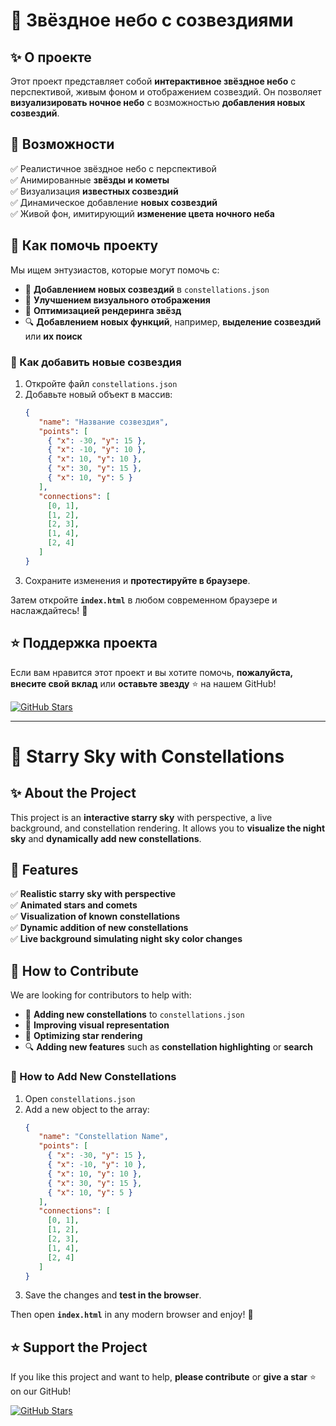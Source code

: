 # 🌌 Звёздное небо с созвездиями

## ✨ О проекте
Этот проект представляет собой **интерактивное звёздное небо** с перспективой, живым фоном и отображением созвездий. Он позволяет **визуализировать ночное небо** с возможностью **добавления новых созвездий**.

## 🌟 Возможности
✅ Реалистичное звёздное небо с перспективой  
✅ Анимированные **звёзды и кометы**  
✅ Визуализация **известных созвездий**  
✅ Динамическое добавление **новых созвездий**  
✅ Живой фон, имитирующий **изменение цвета ночного неба**  

## 🤝 Как помочь проекту
Мы ищем энтузиастов, которые могут помочь с:
- 📝 **Добавлением новых созвездий** в `constellations.json`
- 🎨 **Улучшением визуального отображения**
- 🚀 **Оптимизацией рендеринга звёзд**
- 🔍 **Добавлением новых функций**, например, **выделение созвездий** или **их поиск**

### 📌 Как добавить новые созвездия
1. Откройте файл `constellations.json`
2. Добавьте новый объект в массив:
   ```json
   {
      "name": "Название созвездия",
      "points": [
        { "x": -30, "y": 15 },
        { "x": -10, "y": 10 },
        { "x": 10, "y": 10 },
        { "x": 30, "y": 15 },
        { "x": 10, "y": 5 }
      ],
      "connections": [
        [0, 1],
        [1, 2],
        [2, 3],
        [1, 4],
        [2, 4]
      ]
   }
   ```
3. Сохраните изменения и **протестируйте в браузере**.

Затем откройте **`index.html`** в любом современном браузере и наслаждайтесь! 🚀

## ⭐ Поддержка проекта
Если вам нравится этот проект и вы хотите помочь, **пожалуйста, внесите свой вклад** или **оставьте звезду** ⭐ на нашем GitHub!

[![GitHub Stars](https://img.shields.io/github/stars/your-repo/starry-sky?style=social)](https://github.com/your-repo/starry-sky)

---

# 🌠 Starry Sky with Constellations

## ✨ About the Project
This project is an **interactive starry sky** with perspective, a live background, and constellation rendering. It allows you to **visualize the night sky** and **dynamically add new constellations**.

## 🌟 Features
✅ **Realistic starry sky with perspective**  
✅ **Animated stars and comets**  
✅ **Visualization of known constellations**  
✅ **Dynamic addition of new constellations**  
✅ **Live background simulating night sky color changes**  

## 🤝 How to Contribute
We are looking for contributors to help with:
- 📝 **Adding new constellations** to `constellations.json`
- 🎨 **Improving visual representation**
- 🚀 **Optimizing star rendering**
- 🔍 **Adding new features** such as **constellation highlighting** or **search**

### 📌 How to Add New Constellations
1. Open `constellations.json`
2. Add a new object to the array:
   ```json
   {
      "name": "Constellation Name",
      "points": [
        { "x": -30, "y": 15 },
        { "x": -10, "y": 10 },
        { "x": 10, "y": 10 },
        { "x": 30, "y": 15 },
        { "x": 10, "y": 5 }
      ],
      "connections": [
        [0, 1],
        [1, 2],
        [2, 3],
        [1, 4],
        [2, 4]
      ]
   }
   ```
3. Save the changes and **test in the browser**.

Then open **`index.html`** in any modern browser and enjoy! 🚀

## ⭐ Support the Project
If you like this project and want to help, **please contribute** or **give a star** ⭐ on our GitHub!

[![GitHub Stars](https://img.shields.io/github/stars/your-repo/starry-sky?style=social)](https://github.com/your-repo/starry-sky)

